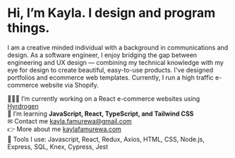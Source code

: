 # Hi, I’m Kayla. I design and program things.
I am a creative minded individual with a background in communications and design. As a software engineer, I enjoy bridging the gap between engineering and UX design — combining my technical knowledge with my eye for design to create beautiful, easy-to-use products. I've designed portfolios and ecommerce web templates.  Currently, I run a high traffic e-commerce website via Shopify. <br/>

👩🏾‍💻 I’m currently working on a React e-commerce websites using [Hyrdrogen](https://shopify.dev/custom-storefronts/hydrogen) <br/>
🌱 I’m learning **JavaScript, React, TypeScript, and Tailwind CSS** <br/>
✉ Contact me kayla.famurewa@gmail.com <br/>
👉 More about me [kaylafamurewa.com](https://kaylafamurewa.com)<br/>
🧰 Tools I use: Javascript, React, Redux, Axios, HTML, CSS, Node.js, Express, SQL, Knex, Cypress, Jest


<!---
kfam22/kfam22 is a ✨ special ✨ repository because its `README.md` (this file) appears on your GitHub profile.
You can click the Preview link to take a look at your changes.
--->

